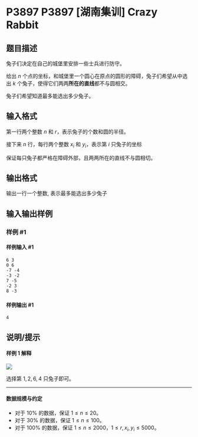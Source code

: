 # P3897 P3897 [湖南集训] Crazy Rabbit

## 题目描述

兔子们决定在自己的城堡里安排一些士兵进行防守。

给出 $n$ 个点的坐标，和城堡里一个圆心在原点的圆形的障碍，兔子们希望从中选出 $k$ 个兔子，使得它们两两**所在的直线**都不与圆相交。

兔子们希望知道最多能选出多少兔子。

## 输入格式

第一行两个整数 $n$ 和 $r$，表示兔子的个数和圆的半径。

接下来 $n$ 行，每行两个整数 $x_i$ 和 $y_i$，表示第 $i$ 只兔子的坐标

保证每只兔子都严格在障碍外部，且两两所在的直线不与圆相切。

## 输出格式

输出一行一个整数, 表示最多能选出多少兔子

## 输入输出样例

### 样例 #1

#### 样例输入 #1

```
6 3
0 6
-7 -4
-3 -2
7 -5
-2 3
8 -3
```

#### 样例输出 #1

```
4
```

## 说明/提示

#### 样例 1 解释

 ![](https://cdn.luogu.com.cn/upload/pic/6853.png) 

选择第 $1, 2, 6, 4$ 只兔子即可。

---

#### 数据规模与约定

- 对于 $10\%$ 的数据，保证 $1\leq n\leq 20$。
- 对于 $30\%$ 的数据，保证 $1\leq n\leq 100$。
- 对于 $100\%$ 的数据，保证 $1\leq n\leq 2000$，$1\leq r,x_i,y_i \leq 5000$。
